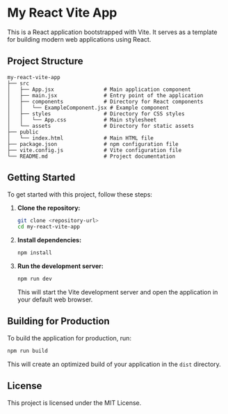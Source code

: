 # My React Vite App

This is a React application bootstrapped with Vite. It serves as a template for building modern web applications using React.

## Project Structure

```
my-react-vite-app
├── src
│   ├── App.jsx                # Main application component
│   ├── main.jsx               # Entry point of the application
│   ├── components             # Directory for React components
│   │   └── ExampleComponent.jsx # Example component
│   ├── styles                 # Directory for CSS styles
│   │   └── App.css            # Main stylesheet
│   └── assets                 # Directory for static assets
├── public
│   └── index.html             # Main HTML file
├── package.json               # npm configuration file
├── vite.config.js             # Vite configuration file
└── README.md                  # Project documentation
```

## Getting Started

To get started with this project, follow these steps:

1. **Clone the repository:**

   ```bash
   git clone <repository-url>
   cd my-react-vite-app
   ```

2. **Install dependencies:**

   ```bash
   npm install
   ```

3. **Run the development server:**

   ```bash
   npm run dev
   ```

   This will start the Vite development server and open the application in your default web browser.

## Building for Production

To build the application for production, run:

```bash
npm run build
```

This will create an optimized build of your application in the `dist` directory.

## License

This project is licensed under the MIT License.